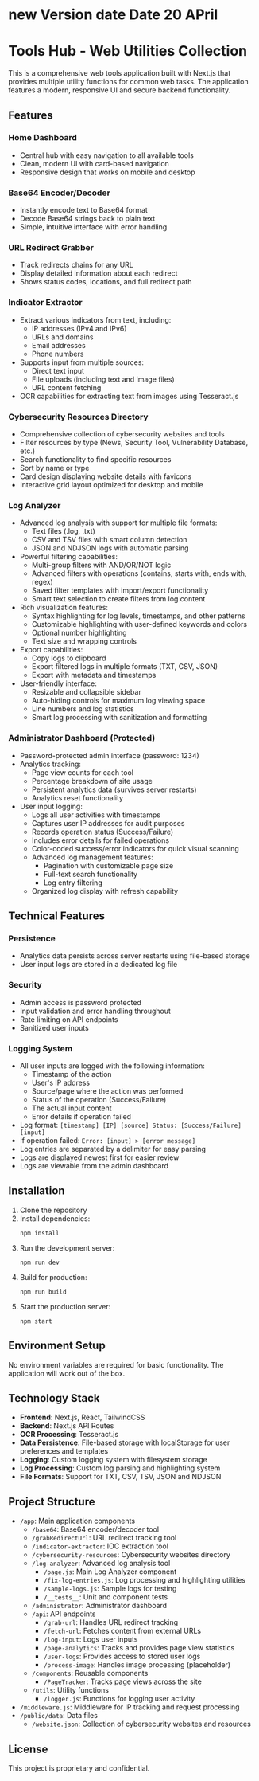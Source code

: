 # new Version date Date 20 APril
# Tools Hub - Web Utilities Collection

This is a comprehensive web tools application built with Next.js that provides multiple utility functions for common web tasks. The application features a modern, responsive UI and secure backend functionality.

## Features

### Home Dashboard
- Central hub with easy navigation to all available tools
- Clean, modern UI with card-based navigation
- Responsive design that works on mobile and desktop

### Base64 Encoder/Decoder
- Instantly encode text to Base64 format
- Decode Base64 strings back to plain text
- Simple, intuitive interface with error handling

### URL Redirect Grabber
- Track redirects chains for any URL
- Display detailed information about each redirect
- Shows status codes, locations, and full redirect path 

### Indicator Extractor
- Extract various indicators from text, including:
  - IP addresses (IPv4 and IPv6)
  - URLs and domains
  - Email addresses
  - Phone numbers
- Supports input from multiple sources:
  - Direct text input
  - File uploads (including text and image files)
  - URL content fetching
- OCR capabilities for extracting text from images using Tesseract.js

### Cybersecurity Resources Directory
- Comprehensive collection of cybersecurity websites and tools
- Filter resources by type (News, Security Tool, Vulnerability Database, etc.)
- Search functionality to find specific resources
- Sort by name or type
- Card design displaying website details with favicons
- Interactive grid layout optimized for desktop and mobile

### Log Analyzer
- Advanced log analysis with support for multiple file formats:
  - Text files (.log, .txt)
  - CSV and TSV files with smart column detection
  - JSON and NDJSON logs with automatic parsing
- Powerful filtering capabilities:
  - Multi-group filters with AND/OR/NOT logic
  - Advanced filters with operations (contains, starts with, ends with, regex)
  - Saved filter templates with import/export functionality
  - Smart text selection to create filters from log content
- Rich visualization features:
  - Syntax highlighting for log levels, timestamps, and other patterns
  - Customizable highlighting with user-defined keywords and colors
  - Optional number highlighting
  - Text size and wrapping controls
- Export capabilities:
  - Copy logs to clipboard
  - Export filtered logs in multiple formats (TXT, CSV, JSON)
  - Export with metadata and timestamps
- User-friendly interface:
  - Resizable and collapsible sidebar
  - Auto-hiding controls for maximum log viewing space
  - Line numbers and log statistics
  - Smart log processing with sanitization and formatting

### Administrator Dashboard (Protected)
- Password-protected admin interface (password: 1234)
- Analytics tracking:
  - Page view counts for each tool
  - Percentage breakdown of site usage
  - Persistent analytics data (survives server restarts)
  - Analytics reset functionality
- User input logging:
  - Logs all user activities with timestamps
  - Captures user IP addresses for audit purposes
  - Records operation status (Success/Failure)
  - Includes error details for failed operations
  - Color-coded success/error indicators for quick visual scanning
  - Advanced log management features:
    - Pagination with customizable page size
    - Full-text search functionality
    - Log entry filtering
  - Organized log display with refresh capability

## Technical Features

### Persistence
- Analytics data persists across server restarts using file-based storage
- User input logs are stored in a dedicated log file

### Security
- Admin access is password protected
- Input validation and error handling throughout
- Rate limiting on API endpoints
- Sanitized user inputs

### Logging System
- All user inputs are logged with the following information:
  - Timestamp of the action
  - User's IP address
  - Source/page where the action was performed
  - Status of the operation (Success/Failure)
  - The actual input content
  - Error details if operation failed
- Log format: `[timestamp] [IP] [source] Status: [Success/Failure] [input]`
- If operation failed: `Error: [input] > [error message]`
- Log entries are separated by a delimiter for easy parsing
- Logs are displayed newest first for easier review
- Logs are viewable from the admin dashboard

## Installation

1. Clone the repository
2. Install dependencies:
   ```
   npm install
   ```
3. Run the development server:
   ```
   npm run dev
   ```
4. Build for production:
   ```
   npm run build
   ```
5. Start the production server:
   ```
   npm start
   ```

## Environment Setup

No environment variables are required for basic functionality. The application will work out of the box.

## Technology Stack

- **Frontend**: Next.js, React, TailwindCSS
- **Backend**: Next.js API Routes
- **OCR Processing**: Tesseract.js
- **Data Persistence**: File-based storage with localStorage for user preferences and templates
- **Logging**: Custom logging system with filesystem storage
- **Log Processing**: Custom log parsing and highlighting system
- **File Formats**: Support for TXT, CSV, TSV, JSON and NDJSON

## Project Structure

- `/app`: Main application components
  - `/base64`: Base64 encoder/decoder tool
  - `/grabRedirectUrl`: URL redirect tracking tool
  - `/indicator-extractor`: IOC extraction tool
  - `/cybersecurity-resources`: Cybersecurity websites directory
  - `/log-analyzer`: Advanced log analysis tool
    - `/page.js`: Main Log Analyzer component
    - `/fix-log-entries.js`: Log processing and highlighting utilities
    - `/sample-logs.js`: Sample logs for testing
    - `/__tests__`: Unit and component tests
  - `/administrator`: Administrator dashboard
  - `/api`: API endpoints
    - `/grab-url`: Handles URL redirect tracking
    - `/fetch-url`: Fetches content from external URLs
    - `/log-input`: Logs user inputs
    - `/page-analytics`: Tracks and provides page view statistics
    - `/user-logs`: Provides access to stored user logs
    - `/process-image`: Handles image processing (placeholder)
  - `/components`: Reusable components
    - `/PageTracker`: Tracks page views across the site
  - `/utils`: Utility functions
    - `/logger.js`: Functions for logging user activity
- `/middleware.js`: Middleware for IP tracking and request processing
- `/public/data`: Data files
  - `/website.json`: Collection of cybersecurity websites and resources

## License

This project is proprietary and confidential.
